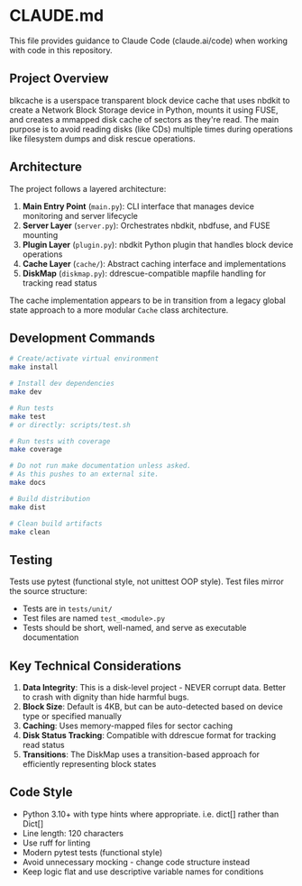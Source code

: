 # CLAUDE.md

This file provides guidance to Claude Code (claude.ai/code) when working with code in this repository.

## Project Overview

blkcache is a userspace transparent block device cache that uses nbdkit to create a Network Block Storage device in Python, mounts it using FUSE, and creates a mmapped disk cache of sectors as they're read. The main purpose is to avoid reading disks (like CDs) multiple times during operations like filesystem dumps and disk rescue operations.

## Architecture

The project follows a layered architecture:

1. **Main Entry Point** (`main.py`): CLI interface that manages device monitoring and server lifecycle
2. **Server Layer** (`server.py`): Orchestrates nbdkit, nbdfuse, and FUSE mounting
3. **Plugin Layer** (`plugin.py`): nbdkit Python plugin that handles block device operations
4. **Cache Layer** (`cache/`): Abstract caching interface and implementations
5. **DiskMap** (`diskmap.py`): ddrescue-compatible mapfile handling for tracking read status

The cache implementation appears to be in transition from a legacy global state approach to a more modular `Cache` class architecture.

## Development Commands

```bash
# Create/activate virtual environment
make install

# Install dev dependencies
make dev

# Run tests
make test
# or directly: scripts/test.sh

# Run tests with coverage
make coverage

# Do not run make documentation unless asked.
# As this pushes to an external site.
make docs

# Build distribution
make dist

# Clean build artifacts
make clean
```

## Testing

Tests use pytest (functional style, not unittest OOP style). Test files mirror the source structure:
- Tests are in `tests/unit/`
- Test files are named `test_<module>.py`
- Tests should be short, well-named, and serve as executable documentation

## Key Technical Considerations

1. **Data Integrity**: This is a disk-level project - NEVER corrupt data. Better to crash with dignity than hide harmful bugs.
2. **Block Size**: Default is 4KB, but can be auto-detected based on device type or specified manually
3. **Caching**: Uses memory-mapped files for sector caching
4. **Disk Status Tracking**: Compatible with ddrescue format for tracking read status
5. **Transitions**: The DiskMap uses a transition-based approach for efficiently representing block states

## Code Style

- Python 3.10+ with type hints where appropriate. i.e. dict[] rather than Dict[]
- Line length: 120 characters
- Use ruff for linting
- Modern pytest tests (functional style)
- Avoid unnecessary mocking - change code structure instead
- Keep logic flat and use descriptive variable names for conditions
